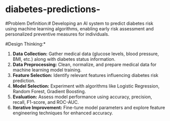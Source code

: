 # diabetes-predictions-
#Problem Definition:#
Developing an AI system to predict diabetes risk using machine learning algorithms, enabling early risk assessment and personalized preventive measures for individuals.

#Design Thinking:*
1. **Data Collection:** Gather medical data (glucose levels, blood pressure, BMI, etc.) along with diabetes status information.
2. **Data Preprocessing:** Clean, normalize, and prepare medical data for machine learning model training.
3. **Feature Selection:** Identify relevant features influencing diabetes risk prediction.
4. **Model Selection:** Experiment with algorithms like Logistic Regression, Random Forest, Gradient Boosting.
5. **Evaluation:** Assess model performance using accuracy, precision, recall, F1-score, and ROC-AUC.
6. **Iterative Improvement:** Fine-tune model parameters and explore feature engineering techniques for enhanced accuracy.

